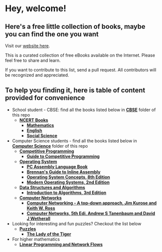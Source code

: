 # Hey, welcome!
## Here's a free little collection of books, maybe you can find the one you want
Visit our [website here](https://world-org.github.io/Books/).

This is a curated collection of free eBooks available on the Internet. Please feel free to share and learn.

If you want to contribute to this list, send a pull request. All contributors will be recognized and appreciated.

## To help you finding it, here is table of content provided for convenience

* School student - CBSE: find all the books listed below in [**CBSE**](/CBSE) folder of this repo
    * [**NCERT Books**](/CBSE)
        * [**Mathematics**](/CBSE/NCERT/Mathematics)
        * [**English**](/CBSE/NCERT/English)
        * [**Social Science**](/CBSE/NCERT/Social-Science)
* Computer Science students - find all the books listed below in [**Computer Science**](/Computer-Science) folder of this repo
    * [**Competitive Programming**](https://github.com/Swastyy/Books/tree/master/Computer%20Science/Competitive%20Programming)
        * [**Guide to Competitive Programming**](https://github.com/Swastyy/Books/blob/master/Computer%20Science/Competitive%20Programming/Guide-to-Competitive-Programming-Learning-and-improving-Algorithms-through-Contests(1).pdf)
    * [**Operating System**](https://github.com/World-org/Books/tree/master/Computer%20Science/Operating%20System)
        * [**PC Assembly Language Book**](https://pdos.csail.mit.edu/6.828/2014/xv6/book-rev8.pdf)
        * [**Brennan's Guide to Inline Assembly**](http://www.delorie.com/djgpp/doc/brennan/brennan_att_inline_djgpp.html)
        * [**Operating System Concepts, 8th Edition**](http://web.cse.ohio-state.edu/~soundarajan.1/courses/3430/silberschatz8thedition.pdf)
        * [**Modern Operating Systems, 2nd Edition**](http://web.ist.utl.pt/~fabio.ferreira/material/so/Modern%20Operating%20Systems%202nd%20Ed%20by%20Tanenbaum%20(with%20pdf%20index).pdf)
    * [**Data Structures and Algorithms**](https://github.com/World-org/Books/tree/master/Computer%20Science/Data%20Structures%20and%20Algorithms)
        * [**Introduction to Algorithms, 3rd Edition**](https://github.com/World-org/Books/blob/master/Computer%20Science/Data%20Structures%20and%20Algorithms/Introduction_to_algorithms-3rd%20Edition.pdf)
    * [**Computer Networks**]()
        * [**Computer Networking - A top-down approach, Jim Kurose and Keith W. Ross**](https://drive.google.com/file/d/1FGcphXORI6yBGkYopZPFEMdmV1lSMp_D/view?usp=sharing)
        * [**Computer Networks, 5th Edi, Andrew S Tanenbaum and David J Wetherall**](https://www.mbit.edu.in/wp-content/uploads/2020/05/Computer-Networks-5th-Edition.pdf)
* Looking for interesting and fun puzzles? Checkout the list below
    * [**Puzzles**](https://github.com/World-org/Books/tree/master/Puzzles)
        * [**The Lady of the Tiger**](https://pdos.csail.mit.edu/6.828/2014/xv6/book-rev8.pdf)
* For higher mathematics
    * [**Linear Programming and Network Flows**](https://github.com/World-org/Books/blob/master/Mathematics/Linear%20Programming%20and%20Network%20Flows.pdf)
